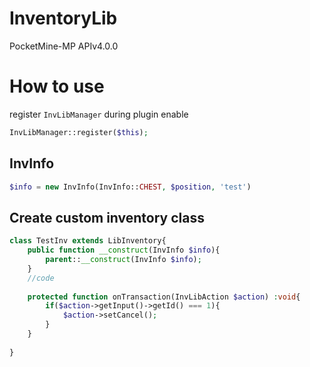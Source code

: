 # InventoryLib
PocketMine-MP APIv4.0.0

# How to use
register `InvLibManager` during plugin enable
```php
InvLibManager::register($this);
```
## InvInfo
```php
$info = new InvInfo(InvInfo::CHEST, $position, 'test')
```
## Create custom inventory class
```php
class TestInv extends LibInventory{
	public function __construct(InvInfo $info){
		parent::__construct(InvInfo $info);
	}
	//code
	
	protected function onTransaction(InvLibAction $action) :void{
		if($action->getInput()->getId() === 1){
			$action->setCancel();
		}
	}
	
}
```